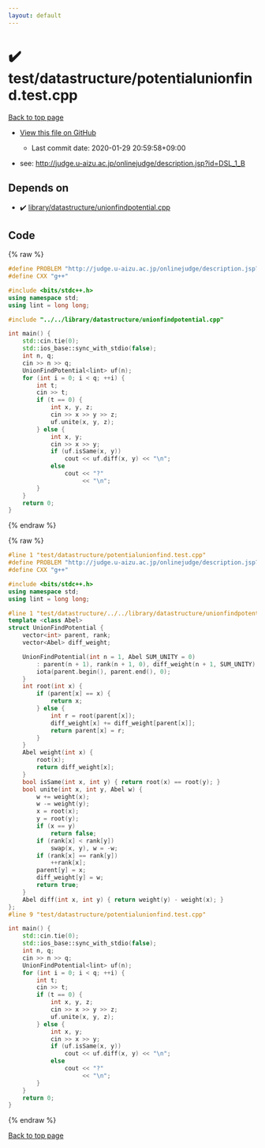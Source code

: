 ```yaml
---
layout: default
---
```


<!-- mathjax config similar to math.stackexchange -->
<script type="text/javascript" async
  src="https://cdnjs.cloudflare.com/ajax/libs/mathjax/2.7.5/MathJax.js?config=TeX-MML-AM_CHTML">
</script>
<script type="text/x-mathjax-config">
  MathJax.Hub.Config({
    TeX: { equationNumbers: { autoNumber: "AMS" }},
    tex2jax: {
      inlineMath: [ ['$','$'] ],
      processEscapes: true
    },
    "HTML-CSS": { matchFontHeight: false },
    displayAlign: "left",
    displayIndent: "2em"
  });
</script>

<script type="text/javascript" src="https://cdnjs.cloudflare.com/ajax/libs/jquery/3.4.1/jquery.min.js"></script>
<script src="https://cdn.jsdelivr.net/npm/jquery-balloon-js@1.1.2/jquery.balloon.min.js" integrity="sha256-ZEYs9VrgAeNuPvs15E39OsyOJaIkXEEt10fzxJ20+2I=" crossorigin="anonymous"></script>
<script type="text/javascript" src="../../../assets/js/copy-button.js"></script>
<link rel="stylesheet" href="../../../assets/css/copy-button.css" />


# :heavy_check_mark: test/datastructure/potentialunionfind.test.cpp

<a href="../../../index.html">Back to top page</a>

* <a href="{{ site.github.repository_url }}/blob/master/test/datastructure/potentialunionfind.test.cpp">View this file on GitHub</a>
    - Last commit date: 2020-01-29 20:59:58+09:00


* see: <a href="http://judge.u-aizu.ac.jp/onlinejudge/description.jsp?id=DSL_1_B">http://judge.u-aizu.ac.jp/onlinejudge/description.jsp?id=DSL_1_B</a>


## Depends on

* :heavy_check_mark: <a href="../../../library/library/datastructure/unionfindpotential.cpp.html">library/datastructure/unionfindpotential.cpp</a>


## Code

<a id="unbundled"></a>
{% raw %}
```cpp
#define PROBLEM "http://judge.u-aizu.ac.jp/onlinejudge/description.jsp?id=DSL_1_B"
#define CXX "g++"

#include <bits/stdc++.h>
using namespace std;
using lint = long long;

#include "../../library/datastructure/unionfindpotential.cpp"

int main() {
    std::cin.tie(0);
    std::ios_base::sync_with_stdio(false);
    int n, q;
    cin >> n >> q;
    UnionFindPotential<lint> uf(n);
    for (int i = 0; i < q; ++i) {
        int t;
        cin >> t;
        if (t == 0) {
            int x, y, z;
            cin >> x >> y >> z;
            uf.unite(x, y, z);
        } else {
            int x, y;
            cin >> x >> y;
            if (uf.isSame(x, y))
                cout << uf.diff(x, y) << "\n";
            else
                cout << "?"
                     << "\n";
        }
    }
    return 0;
}
```
{% endraw %}

<a id="bundled"></a>
{% raw %}
```cpp
#line 1 "test/datastructure/potentialunionfind.test.cpp"
#define PROBLEM "http://judge.u-aizu.ac.jp/onlinejudge/description.jsp?id=DSL_1_B"
#define CXX "g++"

#include <bits/stdc++.h>
using namespace std;
using lint = long long;

#line 1 "test/datastructure/../../library/datastructure/unionfindpotential.cpp"
template <class Abel>
struct UnionFindPotential {
    vector<int> parent, rank;
    vector<Abel> diff_weight;

    UnionFindPotential(int n = 1, Abel SUM_UNITY = 0)
        : parent(n + 1), rank(n + 1, 0), diff_weight(n + 1, SUM_UNITY) {
        iota(parent.begin(), parent.end(), 0);
    }
    int root(int x) {
        if (parent[x] == x) {
            return x;
        } else {
            int r = root(parent[x]);
            diff_weight[x] += diff_weight[parent[x]];
            return parent[x] = r;
        }
    }
    Abel weight(int x) {
        root(x);
        return diff_weight[x];
    }
    bool isSame(int x, int y) { return root(x) == root(y); }
    bool unite(int x, int y, Abel w) {
        w += weight(x);
        w -= weight(y);
        x = root(x);
        y = root(y);
        if (x == y)
            return false;
        if (rank[x] < rank[y])
            swap(x, y), w = -w;
        if (rank[x] == rank[y])
            ++rank[x];
        parent[y] = x;
        diff_weight[y] = w;
        return true;
    }
    Abel diff(int x, int y) { return weight(y) - weight(x); }
};
#line 9 "test/datastructure/potentialunionfind.test.cpp"

int main() {
    std::cin.tie(0);
    std::ios_base::sync_with_stdio(false);
    int n, q;
    cin >> n >> q;
    UnionFindPotential<lint> uf(n);
    for (int i = 0; i < q; ++i) {
        int t;
        cin >> t;
        if (t == 0) {
            int x, y, z;
            cin >> x >> y >> z;
            uf.unite(x, y, z);
        } else {
            int x, y;
            cin >> x >> y;
            if (uf.isSame(x, y))
                cout << uf.diff(x, y) << "\n";
            else
                cout << "?"
                     << "\n";
        }
    }
    return 0;
}
```
{% endraw %}

<a href="../../../index.html">Back to top page</a>

